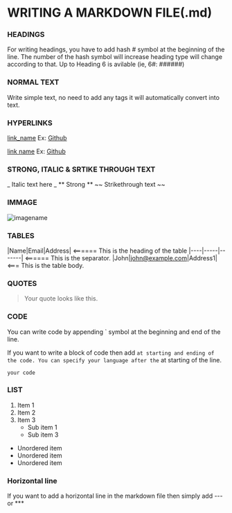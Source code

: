 # WRITING A MARKDOWN FILE(.md)

### HEADINGS
For writing headings, you have to add hash # symbol at the beginning of the line. The number of the hash symbol will increase heading type will change according to that.
Up to Heading 6 is avilable (ie, 6#: ######)

### NORMAL TEXT
Write simple text, no need to add any tags it will automatically convert into text.

### HYPERLINKS
[link_name](targetURL)
Ex: [Github](https://www.github.com)

[link name](targetURL "Link title")
Ex: [Github](https://www.github.com "Github home")

### STRONG, ITALIC & SRTIKE THROUGH TEXT
_ Italic text here _
** Strong **
~~ Strikethrough text ~~

### IMMAGE
![imagename](TargetUrl)

### TABLES
|Name|Email|Address|      <====== This is the heading of the table
|----|-----|-------|      <====== This is the separator.
|John|john@example.com|Address1| <=== This is the table body.

### QUOTES
>Your quote looks like this.

### CODE
You can write code by appending ` symbol at the beginning and end of the line.

If you want to write a block of code then add ``` at starting and ending of the code.
You can specify your language after the ``` at starting of the line.
```Language
your code
```

### LIST
1. Item 1
2. Item 2
3. Item 3
   * Sub item 1
   * Sub item 3
* Unordered item
* Unordered item
* Unordered item

### Horizontal line
If you want to add a horizontal line in the markdown file then simply add --- or ***

